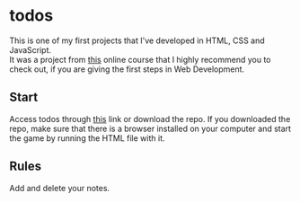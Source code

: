 # todos

This is one of my first projects that I've developed in HTML, CSS and JavaScript. \
It was a project from [this](https://www.udemy.com/the-web-developer-bootcamp/) online course that I highly recommend you to check out, if you are giving the first steps in Web Development.

## Start

Access todos through [this](http://web.tecnico.ulisboa.pt/~ist186512/projects/todo/) link or download the repo.
If you downloaded the repo, make sure that there is a browser installed on your computer and start the game by running the HTML file with it.

## Rules
Add and delete your notes.
